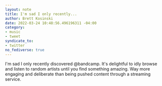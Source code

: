 ```yaml
---
layout: note
title: I'm sad I only recently...
author: Brett Kosinski
date: 2022-03-24 10:48:56.496196311 -04:00
category:
- music
- tweet
syndicate_to:
- twitter
no_fediverse: true
---
```

I'm sad I only recently discovered @bandcamp. It's delightful to idly browse and listen to random artists until you find something amazing. Way more engaging and deliberate than being pushed content through a streaming service.